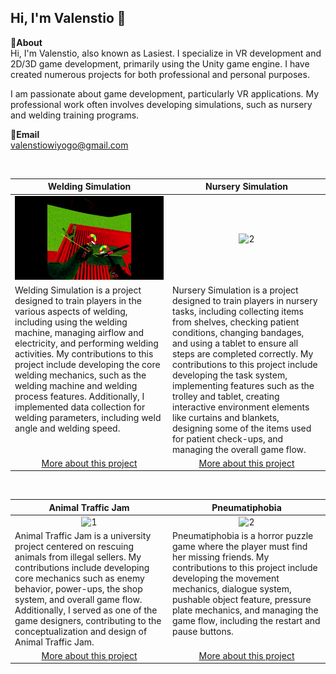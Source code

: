 Hi, I'm Valenstio 👋
---
**📌About** <br>
Hi, I'm Valenstio, also known as Lasiest. I specialize in VR development and 2D/3D game development, primarily using the Unity game engine. I have created numerous projects for both professional and personal purposes.

I am passionate about game development, particularly VR applications. My professional work often involves developing simulations, such as nursery and welding training programs.

**📩Email** <br>
valenstiowiyogo@gmail.com

<br>

<table width="100%">
  <thead>
    <tr>
      <th width="50%" align="center"><a>Welding Simulation</a></th> <!--tittle-->
      <th width="50%" align="center"><a>Nursery Simulation</a></th> <!--tittle-->
    </tr>
  </thead>
  <tbody>
    <tr>
      <td align="center">
        <img src="https://github.com/lasiest/lasiest/blob/main/GIF/WeldingSimulationGIF.gif" alt="1" style="width:100%;height:auto;">
      </td>
      <td align="center">
        <img src="https://github.com/lasiest/lasiest/blob/main/GIF/NurserySimulationGIF.gif" alt="2" style="width:100%;height:auto;">
      </td>
    </tr>
    <tr>
      <td valign="text-top">Welding Simulation is a project designed to train players in the various aspects of welding, including using the welding machine, managing airflow and electricity, and performing welding activities. My contributions to this project include developing the core welding mechanics, such as the welding machine and welding process features. Additionally, I implemented data collection for welding parameters, including weld angle and welding speed.</td> <!--desc-->
      <td valign="text-top">Nursery Simulation is a project designed to train players in nursery tasks, including collecting items from shelves, checking patient conditions, changing bandages, and using a tablet to ensure all steps are completed correctly. My contributions to this project include developing the task system, implementing features such as the trolley and tablet, creating interactive environment elements like curtains and blankets, designing some of the items used for patient check-ups, and managing the overall game flow.</td> <!--desc-->
    </tr>
    <tr>
      <td align="center"><a href="https://drive.google.com/file/d/1H88DSGpED-fo98rluK1p5r2hEU-h7c_6/view?usp=drive_link">More about this project</a></td> <!--link1-->
      <td align="center"><a href="">More about this project</a></td> <!--link2-->
    </tr>
    <tr>
      <!-- <td align="center"><a href="https://www.youtube.com/watch?v=UWn3G_PZ_fA">Trailer</a></td> <!--link1-->
      <!-- <td align="center"><a href="https://www.youtube.com/watch?v=MXbSJmlWlX0">Trailer</a></td> <!--link2-->
    </tr>
  </tbody>
</table>


<br>


<table width="100%">
  <thead>
    <tr>
      <th width="50%" align="center"><a>Animal Traffic Jam</a></th> <!--tittle 3-->
      <th width="50%" align="center"><a>Pneumatiphobia</a></th> <!--tittle 4-->
    </tr>
  </thead>
  <tbody>
    <tr>
      <td align="center">
        <img src="https://github.com/lasiest/lasiest/blob/main/GIF/AnimalTrafficJamGIF.gif" alt="1" style="width:100%;height:auto;">
      </td>
      <td align="center">
        <img src="https://github.com/lasiest/lasiest/blob/main/GIF/PneumatiphobiaGIF.gif" alt="2" style="width:100%;height:auto;">
      </td>
    </tr>
    <tr>
      <td valign="text-top">Animal Traffic Jam is a university project centered on rescuing animals from illegal sellers. My contributions include developing core mechanics such as enemy behavior, power-ups, the shop system, and overall game flow. Additionally, I served as one of the game designers, contributing to the conceptualization and design of Animal Traffic Jam.</td> <!--desc-->
      <td valign="text-top">Pneumatiphobia is a horror puzzle game where the player must find her missing friends. My contributions to this project include developing the movement mechanics, dialogue system, pushable object feature, pressure plate mechanics, and managing the game flow, including the restart and pause buttons.</td> <!--desc-->
    </tr>
    <tr>
      <td align="center"><a href="https://vanilla-cap-studio.itch.io/animal-traffic-jam">More about this project</a></td> <!--link 3-->
      <td align="center"><a href="https://bgdc.itch.io/pneumatiphobia">More about this project</a></td> <!--link 4-->
    </tr>
    <tr>
      <!-- <td align="center"><a href="https://youtu.be/U301oBPnyCg">Trailer</a></td> <!--link 3-->
      <!-- <td align="center"><a href="https://youtu.be/6mlfc1Shwas">Trailer</a></td> <!--link 4-->
    </tr>
  </tbody>
</table>

